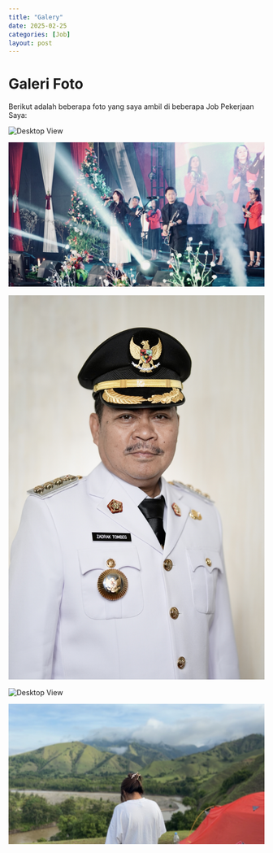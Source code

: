 ```yaml
---
title: "Galery"
date: 2025-02-25
categories: [Job]
layout: post
---
```


# Galeri Foto

Berikut adalah beberapa foto yang saya ambil di beberapa Job Pekerjaan Saya:

![Desktop View](/assets/images/IMG_4781.jpg)
<!-- *Patung Tuhan YESUS Memberkati - Tana Toraja* -->

![Desktop View](/assets/images/RAR02755.jpg)
<!-- *Natal UMUM Gereja KIBAID 2025* -->

![Desktop View](/assets/images/IMG_7743-2.jpg)
<!-- *Foto BUPATI Tana Toraja* -->

![Desktop View](/assets/images/IMG_7744-2.jpg)
<!-- *Foto Wakil BUPATI Tana Toraja* -->

![Desktop View](/assets/images/IMG_5203.png)
<!-- *Ollon - Tana Toraja* -->

